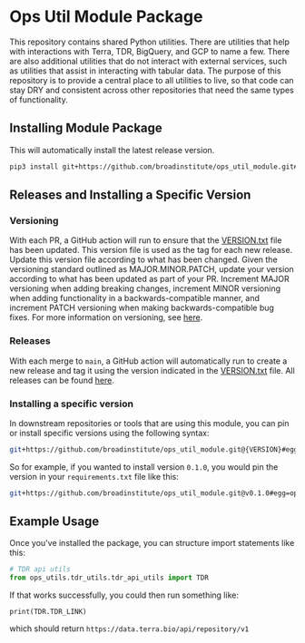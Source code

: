 # Ops Util Module Package
This repository contains shared Python utilities. There are utilities that help with interactions with Terra, TDR, 
BigQuery, and GCP to name a few. There are also additional utilities that do not interact with external services, 
such as utilities that assist in interacting with tabular data. The purpose of this repository is to provide a 
central place to all utilities to live, so that code can stay DRY and consistent across other repositories that need 
the same types of functionality. 

## Installing Module Package
This will automatically install the latest release version.
``` sh
pip3 install git+https://github.com/broadinstitute/ops_util_module.git#egg=ops_util_module
```

## Releases and Installing a Specific Version

### Versioning 
With each PR, a GitHub action will run to ensure that the [VERSION.txt](VERSION.txt) file has been updated. This 
version file is used as the tag for each new release. Update this version file according to what has been changed. 
Given the versioning standard outlined as MAJOR.MINOR.PATCH, update your version according to what has been updated 
as part of your PR. Increment MAJOR versioning when adding breaking changes, increment MINOR versioning when 
adding functionality in a backwards-compatible manner, and increment PATCH versioning when making 
backwards-compatible bug fixes. For more information on versioning, see [here](https://semver.org/).  

### Releases 
With each merge to `main`, a GitHub action will automatically run to create a new release and tag it using the 
version indicated in the [VERSION.txt](VERSION.txt) file. All releases can be found [here](https://github.com/broadinstitute/ops_util_module/releases).

### Installing a specific version 
In downstream repositories or tools that are using this module, you can pin or install specific versions using the 
following 
syntax: 
```bash
git+https://github.com/broadinstitute/ops_util_module.git@{VERSION}#egg=ops_util_module
```
So for example, if you wanted to install version `0.1.0`, you would pin the version in your `requirements.txt` file 
like this: 
```bash
git+https://github.com/broadinstitute/ops_util_module.git@v0.1.0#egg=ops_util_module
```


## Example Usage
Once you've installed the package, you can structure import statements like this:  
``` python
# TDR api utils
from ops_utils.tdr_utils.tdr_api_utils import TDR
```
If that works successfully, you could then run something like: 
```
print(TDR.TDR_LINK)
``` 
which should return `https://data.terra.bio/api/repository/v1`

